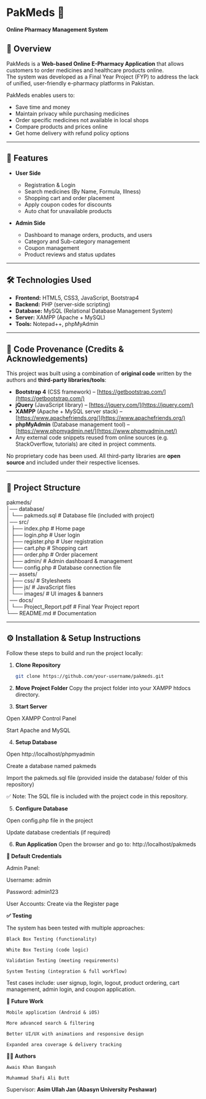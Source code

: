 # PakMeds 💊  
**Online Pharmacy Management System**

## 📌 Overview
PakMeds is a **Web-based Online E-Pharmacy Application** that allows customers to order medicines and healthcare products online.  
The system was developed as a Final Year Project (FYP) to address the lack of unified, user-friendly e-pharmacy platforms in Pakistan.  

PakMeds enables users to:  
- Save time and money  
- Maintain privacy while purchasing medicines  
- Order specific medicines not available in local shops  
- Compare products and prices online  
- Get home delivery with refund policy options  

---

## 🚀 Features
- **User Side**
  - Registration & Login  
  - Search medicines (By Name, Formula, Illness)  
  - Shopping cart and order placement  
  - Apply coupon codes for discounts  
  - Auto chat for unavailable products  

- **Admin Side**
  - Dashboard to manage orders, products, and users  
  - Category and Sub-category management  
  - Coupon management  
  - Product reviews and status updates  

---

## 🛠️ Technologies Used
- **Frontend:** HTML5, CSS3, JavaScript, Bootstrap4  
- **Backend:** PHP (server-side scripting)  
- **Database:** MySQL (Relational Database Management System)  
- **Server:** XAMPP (Apache + MySQL)  
- **Tools:** Notepad++, phpMyAdmin  

---

## 📂 Code Provenance (Credits & Acknowledgements)
This project was built using a combination of **original code** written by the authors and **third-party libraries/tools**:  

- **Bootstrap 4** (CSS framework) – [https://getbootstrap.com/](https://getbootstrap.com/)  
- **jQuery** (JavaScript library) – [https://jquery.com/](https://jquery.com/)  
- **XAMPP** (Apache + MySQL server stack) – [https://www.apachefriends.org/](https://www.apachefriends.org/)  
- **phpMyAdmin** (Database management tool) – [https://www.phpmyadmin.net/](https://www.phpmyadmin.net/)  
- Any external code snippets reused from online sources (e.g. StackOverflow, tutorials) are cited in project comments.  

No proprietary code has been used. All third-party libraries are **open source** and included under their respective licenses.  

---

## 📁 Project Structure
pakmeds/<br>
│── database/<br>
│ └── pakmeds.sql # Database file (included with project)<br>
│── src/<br>
│ ├── index.php # Home page<br>
│ ├── login.php # User login<br>
│ ├── register.php # User registration<br>
│ ├── cart.php # Shopping cart<br>
│ ├── order.php # Order placement<br>
│ ├── admin/ # Admin dashboard & management<br>
│ └── config.php # Database connection file<br>
│── assets/<br>
│ ├── css/ # Stylesheets<br>
│ ├── js/ # JavaScript files<br>
│ └── images/ # UI images & banners<br>
│── docs/<br>
│ └── Project_Report.pdf # Final Year Project report<br>
└── README.md # Documentation<br>


---

## ⚙️ Installation & Setup Instructions
Follow these steps to build and run the project locally:

1. **Clone Repository**
   ```bash
   git clone https://github.com/your-username/pakmeds.git
2. **Move Project Folder**
Copy the project folder into your XAMPP htdocs directory.

3. **Start Server**

Open XAMPP Control Panel

Start Apache and MySQL

4. **Setup Database**

Open http://localhost/phpmyadmin

Create a database named pakmeds

Import the pakmeds.sql file (provided inside the database/ folder of this repository)

✅ Note: The SQL file is included with the project code in this repository.

5. **Configure Database**

Open config.php file in the project

Update database credentials (if required)

6. **Run Application**
Open the browser and go to:
http://localhost/pakmeds

**🔑 Default Credentials**

Admin Panel:

Username: admin

Password: admin123

User Accounts: Create via the Register page

**✅ Testing**

The system has been tested with multiple approaches:

    Black Box Testing (functionality)

    White Box Testing (code logic)

    Validation Testing (meeting requirements)

    System Testing (integration & full workflow)

Test cases include: user signup, login, logout, product ordering, cart management, admin login, and coupon application.

**📖 Future Work**

    Mobile application (Android & iOS)

    More advanced search & filtering

    Better UI/UX with animations and responsive design

    Expanded area coverage & delivery tracking

**👨‍💻 Authors**

    Awais Khan Bangash

    Muhammad Shafi Ali Butt

Supervisor: **Asim Ullah Jan (Abasyn University Peshawar)**
